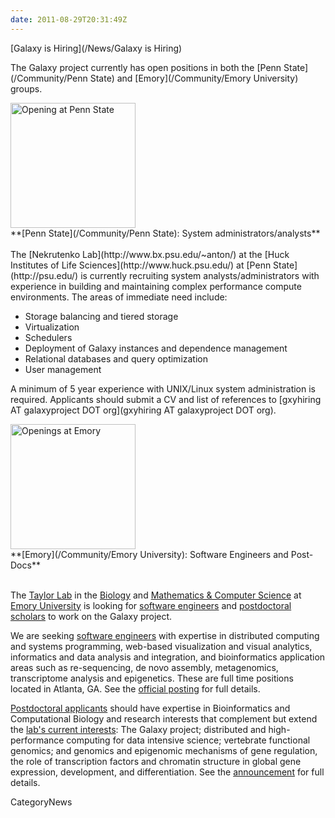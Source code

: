 ```yaml
---
date: 2011-08-29T20:31:49Z
---
```

<div class='newsItemHeader'>[Galaxy is Hiring](/News/Galaxy is Hiring)</div>

The Galaxy project currently has open positions in both the [Penn State](/Community/Penn State) and [Emory](/Community/Emory University) groups.

<div class='right'><a href='http://www.bx.psu.edu/~anton/'><img src='/images/Logos/PennStateLogo.jpg' alt='Opening at Penn State' width="200" /></a></div>
**[Penn State](/Community/Penn State): System administrators/analysts**
<br /><br />
The [Nekrutenko Lab](http://www.bx.psu.edu/~anton/) at the [Huck Institutes of Life Sciences](http://www.huck.psu.edu/) at [Penn State](http://psu.edu/) is currently recruiting system analysts/administrators with experience in building and maintaining complex performance compute environments. The areas of immediate need include:

* Storage balancing and tiered storage
* Virtualization
* Schedulers
* Deployment of Galaxy instances and dependence management
* Relational databases and query optimization
* User management

A minimum of 5 year experience with UNIX/Linux system administration is required. Applicants should submit a CV and list of references to [gxyhiring AT galaxyproject DOT org](gxyhiring AT galaxyproject DOT org). 


<div class='right'><a href='http://bx.mathcs.emory.edu/joining/'><img src='/images/Logos/EmoryLogo.jpg' alt='Openings at Emory' width="200" /></a></div>
**[Emory](/Community/Emory University): Software Engineers and Post-Docs**
<br /><br />

The [Taylor Lab](http://bx.mathcs.emory.edu/) in the [Biology](http://www.biology.emory.edu) and [Mathematics & Computer Science](http://www.mathcs.emory.edu) at [Emory University](http://emory.edu/) is looking for 
[software engineers](http://bx.mathcs.emory.edu/joining/sw/) and [postdoctoral scholars](http://bx.mathcs.emory.edu/joining/postdocs/) to work on the Galaxy project.  

We are seeking [software engineers](http://bx.mathcs.emory.edu/joining/sw/) with expertise in distributed computing and systems programming, web-based visualization and visual analytics, informatics and data analysis and integration, and bioinformatics application areas such as re-sequencing, de novo assembly, metagenomics, transcriptome analysis and epigenetics.  These are full time positions located in Atlanta, GA.  See the [official posting](http://bx.mathcs.emory.edu/joining/sw/) for full details.

[Postdoctoral applicants](http://bx.mathcs.emory.edu/joining/postdocs/) should have expertise in Bioinformatics and Computational Biology and research interests that complement but extend the [lab's current interests](http://bx.mathcs.emory.edu/research/): The Galaxy project; distributed and high-performance computing for data intensive science; vertebrate functional genomics; and genomics and epigenomic mechanisms of gene regulation, the role of transcription factors and chromatin structure in global gene expression, development, and differentiation.  See the [announcement](http://bx.mathcs.emory.edu/joining/postdocs/) for full details.


CategoryNews
